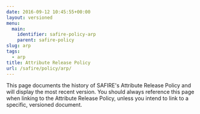 ```yaml
---
date: 2016-09-12 10:45:55+00:00
layout: versioned
menu:
  main:
    identifier: safire-policy-arp
    parent: safire-policy
slug: arp
tags:
  - arp
title: Attribute Release Policy
url: /safire/policy/arp/
---
```


This page documents the history of SAFIRE's Attribute Release Policy and will display the most recent version. You should always reference this page when linking to the Attribute Release Policy, unless you intend to link to a specific, versioned document.
